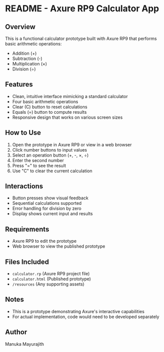 # README - Axure RP9 Calculator App

## Overview
This is a functional calculator prototype built with Axure RP9 that performs basic arithmetic operations:
- Addition (+)
- Subtraction (-)
- Multiplication (×)
- Division (÷)

## Features
- Clean, intuitive interface mimicking a standard calculator
- Four basic arithmetic operations
- Clear (C) button to reset calculations
- Equals (=) button to compute results
- Responsive design that works on various screen sizes

## How to Use
1. Open the prototype in Axure RP9 or view in a web browser
2. Click number buttons to input values
3. Select an operation button (+, -, ×, ÷)
4. Enter the second number
5. Press "=" to see the result
6. Use "C" to clear the current calculation

## Interactions
- Button presses show visual feedback
- Sequential calculations supported
- Error handling for division by zero
- Display shows current input and results

## Requirements
- Axure RP9 to edit the prototype
- Web browser to view the published prototype

## Files Included
- `calculator.rp` (Axure RP9 project file)
- `calculator.html` (Published prototype)
- `/resources` (Any supporting assets)

## Notes
- This is a prototype demonstrating Axure's interactive capabilities
- For actual implementation, code would need to be developed separately

## Author
Manuka Mayurajith  
